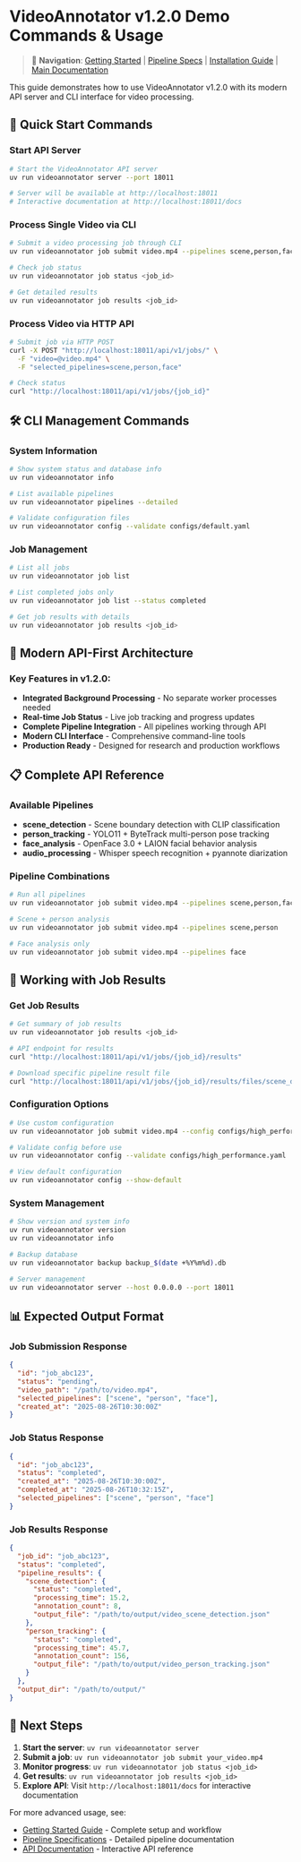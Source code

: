 # VideoAnnotator v1.2.0 Demo Commands & Usage

> 📖 **Navigation**: [Getting Started](GETTING_STARTED.md) | [Pipeline Specs](pipeline_specs.md) | [Installation Guide](../installation/INSTALLATION.md) | [Main Documentation](../README.md)

This guide demonstrates how to use VideoAnnotator v1.2.0 with its modern API server and CLI interface for video processing.

## 🚀 Quick Start Commands

### Start API Server
```bash
# Start the VideoAnnotator API server
uv run videoannotator server --port 18011

# Server will be available at http://localhost:18011
# Interactive documentation at http://localhost:18011/docs
```

### Process Single Video via CLI
```bash
# Submit a video processing job through CLI
uv run videoannotator job submit video.mp4 --pipelines scene,person,face

# Check job status  
uv run videoannotator job status <job_id>

# Get detailed results
uv run videoannotator job results <job_id>
```

### Process Video via HTTP API
```bash
# Submit job via HTTP POST
curl -X POST "http://localhost:18011/api/v1/jobs/" \
  -F "video=@video.mp4" \
  -F "selected_pipelines=scene,person,face"

# Check status
curl "http://localhost:18011/api/v1/jobs/{job_id}"
```

## 🛠️ CLI Management Commands

### System Information
```bash
# Show system status and database info
uv run videoannotator info

# List available pipelines
uv run videoannotator pipelines --detailed

# Validate configuration files
uv run videoannotator config --validate configs/default.yaml
```

### Job Management
```bash
# List all jobs
uv run videoannotator job list

# List completed jobs only
uv run videoannotator job list --status completed

# Get job results with details
uv run videoannotator job results <job_id>
```

## 🚀 Modern API-First Architecture

### Key Features in v1.2.0:
- **Integrated Background Processing** - No separate worker processes needed
- **Real-time Job Status** - Live job tracking and progress updates  
- **Complete Pipeline Integration** - All pipelines working through API
- **Modern CLI Interface** - Comprehensive command-line tools
- **Production Ready** - Designed for research and production workflows

## 📋 Complete API Reference

### Available Pipelines
- **scene_detection** - Scene boundary detection with CLIP classification
- **person_tracking** - YOLO11 + ByteTrack multi-person pose tracking  
- **face_analysis** - OpenFace 3.0 + LAION facial behavior analysis
- **audio_processing** - Whisper speech recognition + pyannote diarization

### Pipeline Combinations
```bash
# Run all pipelines
uv run videoannotator job submit video.mp4 --pipelines scene,person,face,audio

# Scene + person analysis
uv run videoannotator job submit video.mp4 --pipelines scene,person

# Face analysis only
uv run videoannotator job submit video.mp4 --pipelines face
```

## 🔄 Working with Job Results

### Get Job Results
```bash
# Get summary of job results
uv run videoannotator job results <job_id>

# API endpoint for results
curl "http://localhost:18011/api/v1/jobs/{job_id}/results"

# Download specific pipeline result file
curl "http://localhost:18011/api/v1/jobs/{job_id}/results/files/scene_detection" -O
```

### Configuration Options
```bash
# Use custom configuration
uv run videoannotator job submit video.mp4 --config configs/high_performance.yaml

# Validate config before use
uv run videoannotator config --validate configs/high_performance.yaml

# View default configuration
uv run videoannotator config --show-default
```

### System Management
```bash
# Show version and system info
uv run videoannotator version
uv run videoannotator info

# Backup database
uv run videoannotator backup backup_$(date +%Y%m%d).db

# Server management
uv run videoannotator server --host 0.0.0.0 --port 18011
```

## 📊 Expected Output Format

### Job Submission Response
```json
{
  "id": "job_abc123",
  "status": "pending", 
  "video_path": "/path/to/video.mp4",
  "selected_pipelines": ["scene", "person", "face"],
  "created_at": "2025-08-26T10:30:00Z"
}
```

### Job Status Response
```json
{
  "id": "job_abc123",
  "status": "completed",
  "created_at": "2025-08-26T10:30:00Z", 
  "completed_at": "2025-08-26T10:32:15Z",
  "selected_pipelines": ["scene", "person", "face"]
}
```

### Job Results Response
```json
{
  "job_id": "job_abc123",
  "status": "completed",
  "pipeline_results": {
    "scene_detection": {
      "status": "completed",
      "processing_time": 15.2,
      "annotation_count": 8,
      "output_file": "/path/to/output/video_scene_detection.json"
    },
    "person_tracking": {
      "status": "completed", 
      "processing_time": 45.7,
      "annotation_count": 156,
      "output_file": "/path/to/output/video_person_tracking.json"
    }
  },
  "output_dir": "/path/to/output/"
}
```

## 🎯 Next Steps

1. **Start the server**: `uv run videoannotator server`
2. **Submit a job**: `uv run videoannotator job submit your_video.mp4`
3. **Monitor progress**: `uv run videoannotator job status <job_id>`
4. **Get results**: `uv run videoannotator job results <job_id>`
5. **Explore API**: Visit `http://localhost:18011/docs` for interactive documentation

For more advanced usage, see:
- [Getting Started Guide](GETTING_STARTED.md) - Complete setup and workflow
- [Pipeline Specifications](pipeline_specs.md) - Detailed pipeline documentation
- [API Documentation](http://localhost:18011/docs) - Interactive API reference